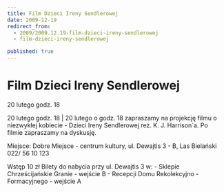 ```yaml
---
title: Film Dzieci Ireny Sendlerowej
date: 2009-12-19
redirect_from: 
  - 2009/2009.12.19-film-dzieci-ireny-sendlerowej
  - film-dzieci-ireny-sendlerowej

published: true
---
```




#  Film Dzieci Ireny Sendlerowej

<time>20 lutego godz. 18</time>

20 lutego godz. 18 | 20 lutego o godz. 18 zapraszamy na projekcję filmu o niezwykłej kobiecie - Dzieci Ireny Sendlerowej reż. K. J. Harrison`a. Po filmie zapraszamy na dyskusję.

Miejsce: Dobre Miejsce - centrum kultury,
ul. Dewajtis 3 - B, Las Bielański
022/ 56 10 123

Wstęp 10 zł
Bilety do nabycia przy ul. Dewajtis 3 w: - Sklepie Chrześcijańskie Granie - wejście B - Recepcji Domu Rekolekcyjno - Formacyjnego - wejście A


<!--CONTENT FROM OLD SERVER (jos before 2013): 20 lutego godz. 18 | 20 lutego o godz. 18 zapraszamy na projekcję filmu o niezwykłej kobiecie - Dzieci Ireny Sendlerowej reż. K. J. Harrison`a. Po filmie zapraszamy na dyskusję.

Miejsce: Dobre Miejsce - centrum kultury,
ul. Dewajtis 3 - B, Las Bielański
022/ 56 10 123

Wstęp 10 zł
Bilety do nabycia przy ul. Dewajtis 3 w: - Sklepie Chrześcijańskie Granie - wejście B - Recepcji Domu Rekolekcyjno - Formacyjnego - wejście A
                  
-->

<!--{{json:{"created_date":"2009-12-19 22:41:53","publish_down":"0000-00-00 00:00:00","id":"827"}}}-->